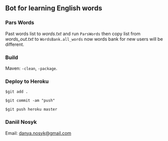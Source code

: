 ## Bot for learning English words
### Pars Words
Past words list to _words.txt_ and run `ParsWords` then copy list from _words_out.txt_ to `WordsBank.all_words` now words bank for new users will be different.

### Build
Maven: `-clean`, `-package`.

### Deploy to Heroku
`$git add .`

`$git commit -am "push"`

`$git push heroku master`
### Daniil Nosyk

Email: danya.nosyk@gmail.com
